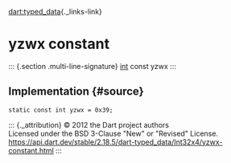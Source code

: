 [dart:typed\_data](../../dart-typed_data/dart-typed_data-library){._links-link}

yzwx constant
=============

::: {.section .multi-line-signature}
[int](../../dart-core/int-class) const yzwx
:::

Implementation {#source}
--------------

``` {.language-dart data-language="dart"}
static const int yzwx = 0x39;
```

::: {._attribution}
© 2012 the Dart project authors\
Licensed under the BSD 3-Clause \"New\" or \"Revised\" License.\
<https://api.dart.dev/stable/2.18.5/dart-typed_data/Int32x4/yzwx-constant.html>
:::
